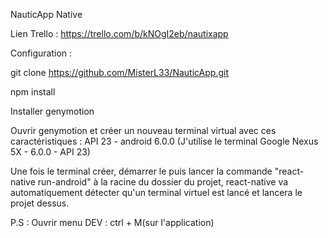 NauticApp Native

Lien Trello : https://trello.com/b/kNOgI2eb/nautixapp

Configuration : 

git clone https://github.com/MisterL33/NauticApp.git

npm install

Installer genymotion

Ouvrir genymotion et créer un nouveau terminal virtual avec ces caractéristiques : API 23 - android 6.0.0 (J'utilise le terminal Google Nexus 5X - 6.0.0 - API 23)

Une fois le terminal créer, démarrer le puis lancer la commande "react-native run-android" à la racine du dossier du projet, react-native va automatiquement détecter qu'un terminal virtuel
est lancé et lancera le projet dessus.

P.S : Ouvrir menu DEV : ctrl + M(sur l'application)
